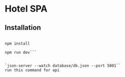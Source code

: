 # Hotel SPA

## Installation


```cd <project-directory>

npm install

npm run dev```


`json-server --watch database/db.json --port 5001``
run this command for api 